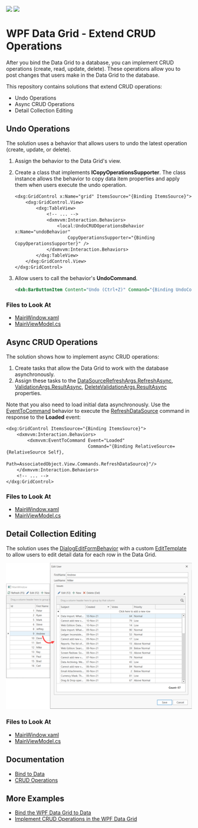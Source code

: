 <!-- default badges list -->
[![](https://img.shields.io/badge/Open_in_DevExpress_Support_Center-FF7200?style=flat-square&logo=DevExpress&logoColor=white)](https://supportcenter.devexpress.com/ticket/details/T1044263)
[![](https://img.shields.io/badge/📖_How_to_use_DevExpress_Examples-e9f6fc?style=flat-square)](https://docs.devexpress.com/GeneralInformation/403183)
<!-- default badges end -->
# WPF Data Grid - Extend CRUD Operations

After you bind the Data Grid to a database, you can implement CRUD operations (create, read, update, delete). These operations allow you to post changes that users make in the Data Grid to the database.

This repository contains solutions that extend CRUD operations:

* Undo Operations
* Async CRUD Operations
* Detail Collection Editing

## Undo Operations

The solution uses a behavior that allows users to undo the latest operation (create, update, or delete).

1. Assign the behavior to the Data Grid's view.
2. Create a class that implements **ICopyOperationsSupporter**. The class instance allows the behavior to copy data item properties and apply them when users execute the undo operation.

    ```xaml
    <dxg:GridControl x:Name="grid" ItemsSource="{Binding ItemsSource}">
        <dxg:GridControl.View>
            <dxg:TableView>
                <!-- ... -->
                <dxmvvm:Interaction.Behaviors>
                    <local:UndoCRUDOperationsBehavior x:Name="undoBehavior" 
                        CopyOperationsSupporter="{Binding CopyOperationsSupporter}" />
                </dxmvvm:Interaction.Behaviors>
            </dxg:TableView>
        </dxg:GridControl.View>
    </dxg:GridControl>
    ```

3. Allow users to call the behavior's **UndoCommand**.

    ```xml
    <dxb:BarButtonItem Content="Undo (Ctrl+Z)" Command="{Binding UndoCommand, ElementName=undoBehavior}"/>
    ```

### Files to Look At

* [MainWindow.xaml](./CS/Undo/MainWindow.xaml)
* [MainViewModel.cs](./CS/Undo/MainViewModel.cs)


## Async CRUD Operations

The solution shows how to implement async CRUD operations:

1. Create tasks that allow the Data Grid to work with the database asynchronously.
2. Assign these tasks to the [DataSourceRefreshArgs.RefreshAsync](https://docs.devexpress.com/CoreLibraries/DevExpress.Mvvm.Xpf.DataSourceRefreshArgs.RefreshAsync), [ValidationArgs.ResultAsync](https://docs.devexpress.com/CoreLibraries/DevExpress.Mvvm.Xpf.ValidationArgs.ResultAsync), [DeleteValidationArgs.ResultAsync](https://docs.devexpress.com/CoreLibraries/DevExpress.Mvvm.Xpf.DeleteValidationArgs.ResultAsync) properties.

Note that you also need to load initial data asynchronously. Use the [EventToCommand](https://docs.devexpress.com/WPF/DevExpress.Mvvm.UI.EventToCommand) behavior to execute the [RefreshDataSource](https://docs.devexpress.com/WPF/DevExpress.Xpf.Grid.DataViewCommandsBase.RefreshDataSource) command in response to the **Loaded** event:

```xaml
<dxg:GridControl ItemsSource="{Binding ItemsSource}">
    <dxmvvm:Interaction.Behaviors>
        <dxmvvm:EventToCommand Event="Loaded" 
                               Command="{Binding RelativeSource={RelativeSource Self}, 
                                                 Path=AssociatedObject.View.Commands.RefreshDataSource}"/>
    </dxmvvm:Interaction.Behaviors>
    <!-- ... -->
</dxg:GridControl>
```

### Files to Look At

* [MainWindow.xaml](./CS/AsyncCRUDOperations/MainWindow.xaml)
* [MainViewModel.cs](./CS/AsyncCRUDOperations/MainViewModel.cs)


## Detail Collection Editing

The solution uses the [DialogEditFormBehavior](https://docs.devexpress.com/WPF/DevExpress.Xpf.Grid.DialogEditFormBehavior) with a custom [EditTemplate](https://docs.devexpress.com/WPF/DevExpress.Xpf.Grid.DialogEditFormBehavior.EditTemplate) to allow users to edit detail data for each row in the Data Grid.

![](./CS/DetailCollectionEditing/detail-collection-editing.png)

### Files to Look At

* [MainWindow.xaml](./CS/DetailCollectionEditing/MainWindow.xaml)
* [MainViewModel.cs](./CS/DetailCollectionEditing/MainViewModel.cs)


## Documentation

* [Bind to Data](https://docs.devexpress.com/WPF/7352/controls-and-libraries/data-grid/bind-to-data)
* [CRUD Operations](https://docs.devexpress.com/WPF/401907/controls-and-libraries/data-grid/crud-operations)

## More Examples

* [Bind the WPF Data Grid to Data](https://github.com/DevExpress-Examples/how-to-bind-wpf-grid-to-data)
* [Implement CRUD Operations in the WPF Data Grid](https://github.com/DevExpress-Examples/how-to-implement-crud-operations)
